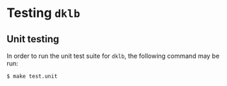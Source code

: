 # Testing `dklb`

## Unit testing

In order to run the unit test suite for `dklb`, the following command may be run:

```console
$ make test.unit
```
